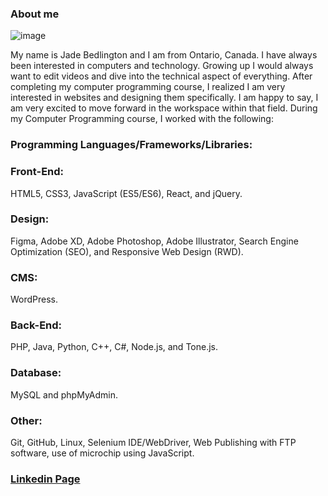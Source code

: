 ### About me

![image](https://user-images.githubusercontent.com/95047178/219249114-4e8f0f7e-32b3-4273-a31c-351aa8d5b413.png)


My name is Jade Bedlington and I am from Ontario, Canada. I have always been interested in computers and technology. Growing up I would always want to edit videos and dive into the technical aspect of everything. After completing my computer programming course, I realized I am very interested in websites and designing them specifically. I am happy to say, I am very excited to move forward in the workspace within that field. During my Computer Programming course, I worked with the following:

### Programming Languages/Frameworks/Libraries: 

### Front-End: 
HTML5, CSS3, JavaScript (ES5/ES6), React, and jQuery.
### Design: 
Figma, Adobe XD, Adobe Photoshop, Adobe Illustrator, Search Engine Optimization (SEO), and Responsive Web Design (RWD).
### CMS: 
WordPress.
### Back-End: 
PHP, Java, Python, C++, C#, Node.js, and Tone.js.
### Database: 
MySQL and phpMyAdmin.
### Other: 
Git, GitHub, Linux, Selenium IDE/WebDriver, Web Publishing with FTP software, use of microchip using JavaScript.





### [Linkedin Page](https://www.linkedin.com/in/jade-bedlington/)
